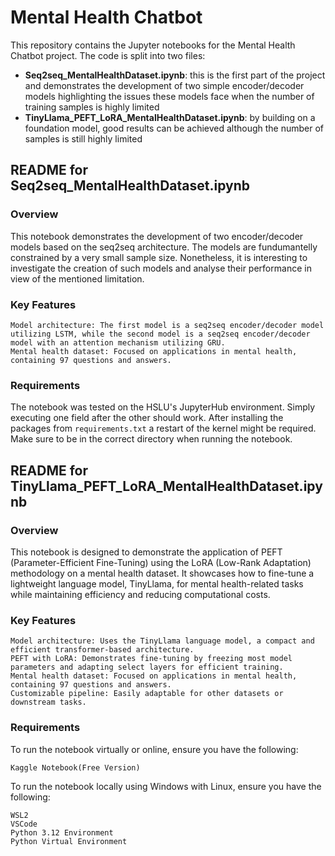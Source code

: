 # Mental Health Chatbot

This repository contains the Jupyter notebooks for the Mental Health Chatbot project. The code is split into two files:

* **Seq2seq_MentalHealthDataset.ipynb**: this is the first part of the project and demonstrates the development of two simple encoder/decoder models highlighting the issues these models face when the number of training samples is highly limited
* **TinyLlama_PEFT_LoRA_MentalHealthDataset.ipynb**: by building on a foundation model, good results can be achieved although the number of samples is still highly limited

## README for Seq2seq_MentalHealthDataset.ipynb

### Overview

This notebook demonstrates the development of two encoder/decoder models based on the seq2seq architecture. The models are fundumantelly constrained by a very small sample size. Nonetheless, it is interesting to investigate the creation of such models and analyse their performance in view of the mentioned limitation.

### Key Features

    Model architecture: The first model is a seq2seq encoder/decoder model utilizing LSTM, while the second model is a seq2seq encoder/decoder model with an attention mechanism utilizing GRU.
    Mental health dataset: Focused on applications in mental health, containing 97 questions and answers.

### Requirements

The notebook was tested on the HSLU's JupyterHub environment. Simply executing one field after the other should work. After installing the packages from `requirements.txt` a restart of the kernel might be required. Make sure to be in the correct directory when running the notebook. 


## README for TinyLlama_PEFT_LoRA_MentalHealthDataset.ipynb

### Overview

This notebook is designed to demonstrate the application of PEFT (Parameter-Efficient Fine-Tuning) using the LoRA (Low-Rank Adaptation) methodology on a mental health dataset. It showcases how to fine-tune a lightweight language model, TinyLlama, for mental health-related tasks while maintaining efficiency and reducing computational costs.

### Key Features

    Model architecture: Uses the TinyLlama language model, a compact and efficient transformer-based architecture.
    PEFT with LoRA: Demonstrates fine-tuning by freezing most model parameters and adapting select layers for efficient training.
    Mental health dataset: Focused on applications in mental health, containing 97 questions and answers.
    Customizable pipeline: Easily adaptable for other datasets or downstream tasks.

### Requirements

To run the notebook virtually or online, ensure you have the following:

    Kaggle Notebook(Free Version)

To run the notebook locally using Windows with Linux, ensure you have the following:

    WSL2
    VSCode
    Python 3.12 Environment
    Python Virtual Environment
